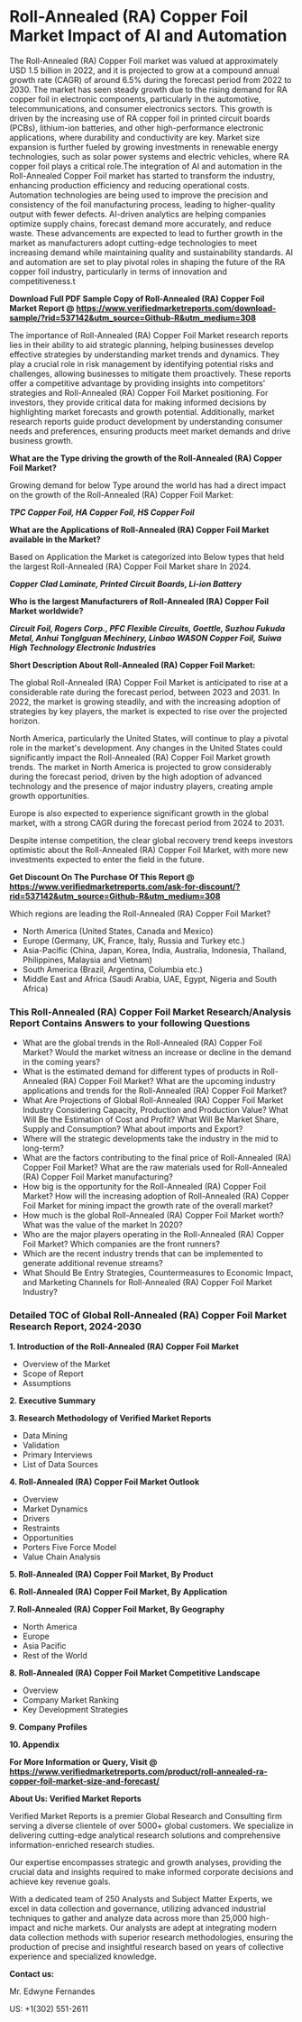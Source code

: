 <meta name="title" content="Global Roll-Annealed (RA) Copper Foil Market Impact of AI and Automation"><meta name="description" content="The Roll-Annealed (RA) Copper Foil market was valued at approximately USD 1.5 billion in 2022, and it is projected to grow at a compound annual growth rate (CAGR) of arou"><meta name="title" content="Roll-Annealed (RA) Copper Foil Market Size, Share, Scope, Trends, Growth, Opportunities, Analysis, Forecast"><h1>Roll-Annealed (RA) Copper Foil Market Impact of AI and Automation</h1>The Roll-Annealed (RA) Copper Foil market was valued at approximately USD 1.5 billion in 2022, and it is projected to grow at a compound annual growth rate (CAGR) of around 6.5% during the forecast period from 2022 to 2030. The market has seen steady growth due to the rising demand for RA copper foil in electronic components, particularly in the automotive, telecommunications, and consumer electronics sectors. This growth is driven by the increasing use of RA copper foil in printed circuit boards (PCBs), lithium-ion batteries, and other high-performance electronic applications, where durability and conductivity are key. Market size expansion is further fueled by growing investments in renewable energy technologies, such as solar power systems and electric vehicles, where RA copper foil plays a critical role.The integration of AI and automation in the Roll-Annealed Copper Foil market has started to transform the industry, enhancing production efficiency and reducing operational costs. Automation technologies are being used to improve the precision and consistency of the foil manufacturing process, leading to higher-quality output with fewer defects. AI-driven analytics are helping companies optimize supply chains, forecast demand more accurately, and reduce waste. These advancements are expected to lead to further growth in the market as manufacturers adopt cutting-edge technologies to meet increasing demand while maintaining quality and sustainability standards. AI and automation are set to play pivotal roles in shaping the future of the RA copper foil industry, particularly in terms of innovation and competitiveness.t</p><p id="" class=""><strong>Download Full PDF Sample Copy of Roll-Annealed (RA) Copper Foil Market Report @ <a href="https://www.verifiedmarketreports.com/download-sample/?rid=537142&utm_source=Github-R&utm_medium=308" target="_blank">https://www.verifiedmarketreports.com/download-sample/?rid=537142&utm_source=Github-R&utm_medium=308</a></strong></p><p>The importance of&nbsp;Roll-Annealed (RA) Copper Foil Market research reports lies in their ability to aid strategic planning, helping businesses develop effective strategies by understanding market trends and dynamics. They play a crucial role in risk management by identifying potential risks and challenges, allowing businesses to mitigate them proactively. These reports offer a competitive advantage by providing insights into competitors' strategies and Roll-Annealed (RA) Copper Foil Market positioning. For investors, they provide critical data for making informed decisions by highlighting market forecasts and growth potential. Additionally, market research reports guide product development by understanding consumer needs and preferences, ensuring products meet market demands and drive business growth.</p><p><strong>What are the&nbsp;Type driving the growth of the Roll-Annealed (RA) Copper Foil Market?</strong></p><p id="" class="">Growing demand for below Type around the world has had a direct impact on the growth of the Roll-Annealed (RA) Copper Foil Market:</p><em><strong>TPC Copper Foil, HA Copper Foil, HS Copper Foil</strong></em></p><strong>What are the&nbsp;Applications&nbsp;of Roll-Annealed (RA) Copper Foil Market available in the Market?</strong></p><p id="" class="">Based on Application the Market is categorized into Below types that held the largest Roll-Annealed (RA) Copper Foil Market share In 2024.</p><em><strong>Copper Clad Laminate, Printed Circuit Boards, Li-ion Battery</strong></em></p><strong>Who is the largest Manufacturers of Roll-Annealed (RA) Copper Foil Market worldwide?</strong></p><p><em><strong>Circuit Foil, Rogers Corp., PFC Flexible Circuits, Goettle, Suzhou Fukuda Metal, Anhui Tonglguan Mechinery, Linbao WASON Copper Foil, Suiwa High Technology Electronic Industries</strong></em></p><p id="" class=""><strong>Short Description About Roll-Annealed (RA) Copper Foil Market:</strong></p><p>The global Roll-Annealed (RA) Copper Foil Market is anticipated to rise at a considerable rate during the forecast period, between 2023 and 2031. In 2022, the market is growing steadily, and with the increasing adoption of strategies by key players, the market is expected to rise over the projected horizon.</p><p>North America, particularly the United States, will continue to play a pivotal role in the market's development. Any changes in the United States could significantly impact the Roll-Annealed (RA) Copper Foil Market growth trends. The market in North America is projected to grow considerably during the forecast period, driven by the high adoption of advanced technology and the presence of major industry players, creating ample growth opportunities.</p><p>Europe is also expected to experience significant growth in the global market, with a strong CAGR during the forecast period from 2024 to 2031.</p><p>Despite intense competition, the clear global recovery trend keeps investors optimistic about the Roll-Annealed (RA) Copper Foil Market, with more new investments expected to enter the field in the future.</p><p id="" class=""><strong>Get Discount On The Purchase Of This Report @ <a href="https://www.verifiedmarketreports.com/ask-for-discount/?rid=537142&utm_source=Github-R&utm_medium=308" target="_blank">https://www.verifiedmarketreports.com/ask-for-discount/?rid=537142&utm_source=Github-R&utm_medium=308</a></strong></p>Which regions are leading the Roll-Annealed (RA) Copper Foil Market?</p><ul><li>North America (United States, Canada and Mexico)</li><li>Europe (Germany, UK, France, Italy, Russia and Turkey etc.)</li><li>Asia-Pacific (China, Japan, Korea, India, Australia, Indonesia, Thailand, Philippines, Malaysia and Vietnam)</li><li>South America (Brazil, Argentina, Columbia etc.)</li><li>Middle East and Africa (Saudi Arabia, UAE, Egypt, Nigeria and South Africa)</li></ul><h3 id="" class="">This Roll-Annealed (RA) Copper Foil Market Research/Analysis Report Contains Answers to your following Questions</h3><ul><li>What are the global trends in the Roll-Annealed (RA) Copper Foil Market? Would the market witness an increase or decline in the demand in the coming years?</li><li>What is the estimated demand for different types of products in Roll-Annealed (RA) Copper Foil Market? What are the upcoming industry applications and trends for the Roll-Annealed (RA) Copper Foil Market?</li><li>What Are Projections of Global Roll-Annealed (RA) Copper Foil Market Industry Considering Capacity, Production and Production Value? What Will Be the Estimation of Cost and Profit? What Will Be Market Share, Supply and Consumption? What about imports and Export?</li><li>Where will the strategic developments take the industry in the mid to long-term?</li><li>What are the factors contributing to the final price of Roll-Annealed (RA) Copper Foil Market? What are the raw materials used for Roll-Annealed (RA) Copper Foil Market manufacturing?</li><li>How big is the opportunity for the Roll-Annealed (RA) Copper Foil Market? How will the increasing adoption of Roll-Annealed (RA) Copper Foil Market for mining impact the growth rate of the overall market?</li><li>How much is the global Roll-Annealed (RA) Copper Foil Market worth? What was the value of the market In 2020?</li><li>Who are the major players operating in the Roll-Annealed (RA) Copper Foil Market? Which companies are the front runners?</li><li>Which are the recent industry trends that can be implemented to generate additional revenue streams?</li><li>What Should Be Entry Strategies, Countermeasures to Economic Impact, and Marketing Channels for Roll-Annealed (RA) Copper Foil Market Industry?</li></ul><h3 id="" class="">Detailed TOC of Global Roll-Annealed (RA) Copper Foil Market Research Report, 2024-2030</h3><p id="" class=""><strong>1. Introduction of the Roll-Annealed (RA) Copper Foil Market</strong></p><ul><li>Overview of the Market</li><li>Scope of Report</li><li>Assumptions</li></ul><p id="" class=""><strong>2. Executive Summary</strong></p><p id="" class=""><strong>3. Research Methodology of Verified Market Reports</strong></p><ul><li>Data Mining</li><li>Validation</li><li>Primary Interviews</li><li>List of Data Sources</li></ul><p id="" class=""><strong>4. Roll-Annealed (RA) Copper Foil Market Outlook</strong></p><ul><li>Overview</li><li>Market Dynamics</li><li>Drivers</li><li>Restraints</li><li>Opportunities</li><li>Porters Five Force Model</li><li>Value Chain Analysis</li></ul><p id="" class=""><strong>5. Roll-Annealed (RA) Copper Foil Market, By Product</strong></p><p id="" class=""><strong>6. Roll-Annealed (RA) Copper Foil Market, By Application</strong></p><p id="" class=""><strong>7. Roll-Annealed (RA) Copper Foil Market, By Geography</strong></p><ul><li>North America</li><li>Europe</li><li>Asia Pacific</li><li>Rest of the World</li></ul><p id="" class=""><strong>8. Roll-Annealed (RA) Copper Foil Market Competitive Landscape</strong></p><ul><li>Overview</li><li>Company Market Ranking</li><li>Key Development Strategies</li></ul><p id="" class=""><strong>9. Company Profiles</strong></p><p id="" class=""><strong>10. Appendix</strong></p><p id="" class=""><strong>For More Information or Query, Visit @ <a href="https://www.verifiedmarketreports.com/product/roll-annealed-ra-copper-foil-market-size-and-forecast/" target="_blank">https://www.verifiedmarketreports.com/product/roll-annealed-ra-copper-foil-market-size-and-forecast/</a></strong></p><p id="" class=""><strong>About Us: Verified Market Reports</strong></p><p id="" class="">Verified Market Reports is a premier Global Research and Consulting firm serving a diverse clientele of over 5000+ global customers. We specialize in delivering cutting-edge analytical research solutions and comprehensive information-enriched research studies.</p><p id="" class="">Our expertise encompasses strategic and growth analyses, providing the crucial data and insights required to make informed corporate decisions and achieve key revenue goals.</p><p id="" class="">With a dedicated team of 250 Analysts and Subject Matter Experts, we excel in data collection and governance, utilizing advanced industrial techniques to gather and analyze data across more than 25,000 high-impact and niche markets. Our analysts are adept at integrating modern data collection methods with superior research methodologies, ensuring the production of precise and insightful research based on years of collective experience and specialized knowledge.</p><p id="" class=""><strong>Contact us:</strong></p><p id="" class="">Mr. Edwyne Fernandes</p><p id="" class="">US: +1(302) 551-2611</p>